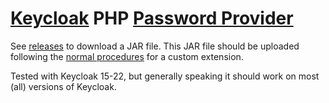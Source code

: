 # [Keycloak](https://www.keycloak.org) PHP [Password Provider](https://www.keycloak.org/docs-api/15.0/javadocs/org/keycloak/credential/hash/PasswordHashProvider.html)

See [releases](https://github.com/heddn/php-pass-provider/releases) to download a JAR file. This JAR file should be uploaded following the
[normal procedures](https://www.keycloak.org/docs/latest/server_installation/index.html#_operator-extensions)
for a custom extension.

Tested with Keycloak 15-22, but generally speaking it should work on most (all) versions of Keycloak.
